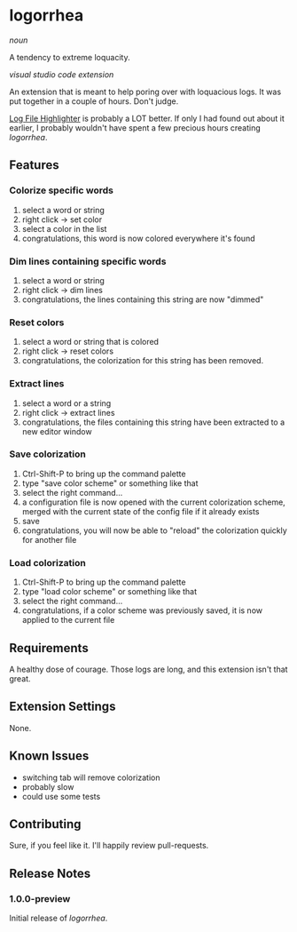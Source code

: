 # logorrhea

_noun_

A tendency to extreme loquacity.

_visual studio code extension_

An extension that is meant to help poring over with loquacious logs. It was put together in a couple of hours. Don't judge.

[Log File Highlighter](https://marketplace.visualstudio.com/items?itemName=emilast.LogFileHighlighter) is probably a LOT better. If only I had found out about it earlier, I probably wouldn't have spent a few precious hours creating _logorrhea_.

## Features

### Colorize specific words
1. select a word or string
2. right click -> set color
3. select a color in the list
4. congratulations, this word is now colored everywhere it's found

### Dim lines containing specific words
1. select a word or string
2. right click -> dim lines
3. congratulations, the lines containing this string are now "dimmed"

### Reset colors
1. select a word or string that is colored
2. right click -> reset colors
3. congratulations, the colorization for this string has been removed.

### Extract lines
1. select a word or a string
2. right click -> extract lines
3. congratulations, the files containing this string have been extracted to a new editor window

### Save colorization
1. Ctrl-Shift-P to bring up the command palette
2. type "save color scheme" or something like that
3. select the right command...
4. a configuration file is now opened with the current colorization scheme, merged with the current state of the config file if it already exists
5. save
6. congratulations, you will now be able to "reload" the colorization quickly for another file

### Load colorization
1. Ctrl-Shift-P to bring up the command palette
2. type "load color scheme" or something like that
3. select the right command...
4. congratulations, if a color scheme was previously saved, it is now applied to the current file

## Requirements

A healthy dose of courage. Those logs are long, and this extension isn't that great.

## Extension Settings

None.

## Known Issues

- switching tab will remove colorization
- probably slow
- could use some tests

## Contributing

Sure, if you feel like it. I'll happily review pull-requests.

## Release Notes

### 1.0.0-preview

Initial release of _logorrhea_.
